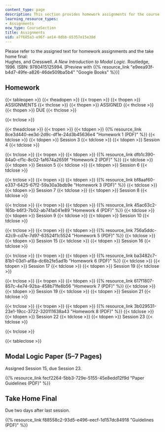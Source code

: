 ```yaml
---
content_type: page
description: This section provides homework assignments for the course.
learning_resource_types:
- Assignments
ocw_type: CourseSection
title: Assignments
uid: a7f685a3-e96f-ae14-8dbb-65357e15e38d
---
```


Please refer to the assigned text for homework assignments and the take home final:  
Hughes, and Cresswell. _A New Introduction to Modal Logic_. Routledge, 1996. ISBN: 9780415125994. \[Preview with {{% resource_link "e9eea93f-b4d7-49fe-a826-46de509ba5b4" "Google Books" %}}\]

Homework
--------

{{< tableopen >}}
{{< theadopen >}}
{{< tropen >}}
{{< thopen >}}
ASSIGNMENTS
{{< thclose >}}
{{< thopen >}}
ASSIGNED
{{< thclose >}}
{{< thopen >}}
DUE
{{< thclose >}}

{{< trclose >}}

{{< theadclose >}}
{{< tropen >}}
{{< tdopen >}}
{{% resource_link 8ce3d440-ee3d-2d9c-df1e-24d3b45636e4 "Homework 1 (PDF)" %}}
{{< tdclose >}}
{{< tdopen >}}
Session 3
{{< tdclose >}}
{{< tdopen >}}
Session 4
{{< tdclose >}}

{{< trclose >}}
{{< tropen >}}
{{< tdopen >}}
{{% resource_link dfb1c390-84a0-cf1c-8c02-1af674a2659f "Homework 2 (PDF)" %}}
{{< tdclose >}}
{{< tdopen >}}
Session 5
{{< tdclose >}}
{{< tdopen >}}
Session 6
{{< tdclose >}}

{{< trclose >}}
{{< tropen >}}
{{< tdopen >}}
{{% resource_link bf8aaf60-e337-6425-67f2-59a30a3bdb9e "Homework 3 (PDF)" %}}
{{< tdclose >}}
{{< tdopen >}}
Session 7
{{< tdclose >}}
{{< tdopen >}}
Session 8
{{< tdclose >}}

{{< trclose >}}
{{< tropen >}}
{{< tdopen >}}
{{% resource_link 45ac63c2-165b-b6f3-7b02-ab741a041e89 "Homework 4 (PDF)" %}}
{{< tdclose >}}
{{< tdopen >}}
Session 9
{{< tdclose >}}
{{< tdopen >}}
Session 10
{{< tdclose >}}

{{< trclose >}}
{{< tropen >}}
{{< tdopen >}}
{{% resource_link 756a5ddc-42c9-cd7e-7d97-63524f1c5524 "Homework 5 (PDF)" %}}
{{< tdclose >}}
{{< tdopen >}}
Session 15
{{< tdclose >}}
{{< tdopen >}}
Session 16
{{< tdclose >}}

{{< trclose >}}
{{< tropen >}}
{{< tdopen >}}
{{% resource_link ba3482c7-81b1-03d1-af8a-dc6b2fe5ad1b "Homework 6 (PDF)" %}}
{{< tdclose >}}
{{< tdopen >}}
Session 17
{{< tdclose >}}
{{< tdopen >}}
Session 19
{{< tdclose >}}

{{< trclose >}}
{{< tropen >}}
{{< tdopen >}}
{{% resource_link 617f1807-857c-4e74-92ba-458b71fe8b56 "Homework 7 (PDF)" %}}
{{< tdclose >}}
{{< tdopen >}}
Session 19
{{< tdclose >}}
{{< tdopen >}}
Session 21
{{< tdclose >}}

{{< trclose >}}
{{< tropen >}}
{{< tdopen >}}
{{% resource_link 3b029531-23e1-19cc-3722-320111638a43 "Homework 8 (PDF)" %}}
{{< tdclose >}}
{{< tdopen >}}
Session 22
{{< tdclose >}}
{{< tdopen >}}
Session 23
{{< tdclose >}}

{{< trclose >}}

{{< tableclose >}}

Modal Logic Paper (5–7 Pages)
-----------------------------

Assigned Session 15, due Session 23.

{{% resource_link fecf2264-5bb3-729e-5155-45e8edd12f9d "Paper Guidelines (PDF)" %}}

Take Home Final
---------------

Due two days after last session.

{{% resource_link f88558c2-93d5-e496-eecf-1d157dc84918 "Guidelines (PDF)" %}}